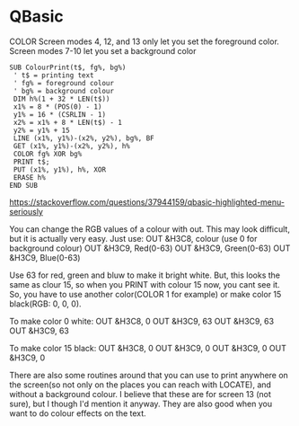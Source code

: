 # QBasic

COLOR
 Screen modes 4, 12, and 13 only let you set the foreground color. Screen modes 7-10 let you set a background color
 
 
 ````
 SUB ColourPrint(t$, fg%, bg%)
  ' t$ = printing text
  ' fg% = foreground colour
  ' bg% = background colour
  DIM h%(1 + 32 * LEN(t$))
  x1% = 8 * (POS(0) - 1)
  y1% = 16 * (CSRLIN - 1)
  x2% = x1% + 8 * LEN(t$) - 1
  y2% = y1% + 15
  LINE (x1%, y1%)-(x2%, y2%), bg%, BF
  GET (x1%, y1%)-(x2%, y2%), h%
  COLOR fg% XOR bg%
  PRINT t$;
  PUT (x1%, y1%), h%, XOR
  ERASE h%
END SUB 
````


https://stackoverflow.com/questions/37944159/qbasic-highlighted-menu-seriously



You can change the RGB values of a colour with out. This may look difficult, but it is actually very easy. Just use:
OUT &H3C8, colour (use 0 for background colour)
OUT &H3C9, Red(0-63)
OUT &H3C9, Green(0-63)
OUT &H3C9, Blue(0-63)

Use 63 for red, green and bluw to make it bright white. But, this looks the same as clour 15, so when you PRINT with colour 15 now, you cant see it. So, you have to use another color(COLOR 1 for example) or make color 15 black(RGB: 0, 0, 0).

To make color 0 white:
OUT &H3C8, 0
OUT &H3C9, 63
OUT &H3C9, 63
OUT &H3C9, 63

To make color 15 black:
OUT &H3C8, 0
OUT &H3C9, 0
OUT &H3C9, 0
OUT &H3C9, 0

There are also some routines around that you can use to print anywhere on the screen(so not only on the places you can reach with LOCATE), and without a background colour. I believe that these are for screen 13 (not sure), but I though I'd mention it anyway. They are also good when you want to do colour effects on the text.

